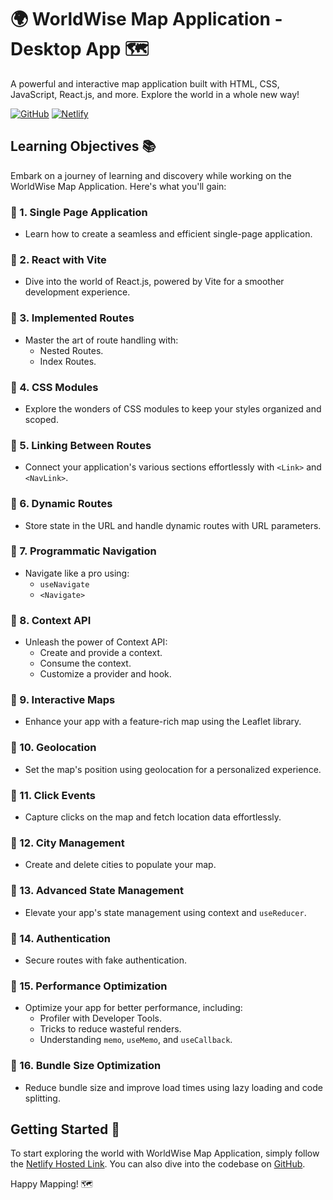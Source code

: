 # 🌍 WorldWise Map Application - Desktop App 🗺️

A powerful and interactive map application built with HTML, CSS, JavaScript, React.js, and more. Explore the world in a whole new way!

[![GitHub](https://img.shields.io/badge/GitHub-WorldWise-brightgreen?style=for-the-badge)](https://github.com/VINAYAK9669/WorldWiseWebAPP1)
[![Netlify](https://img.shields.io/badge/Netlify-Hosted-blue?style=for-the-badge)](https://worldwise-desktop-map-app.netlify.app/)

## Learning Objectives 📚

Embark on a journey of learning and discovery while working on the WorldWise Map Application. Here's what you'll gain:

### 📌 1. Single Page Application
   - Learn how to create a seamless and efficient single-page application.

### 📌 2. React with Vite
   - Dive into the world of React.js, powered by Vite for a smoother development experience.

### 📌 3. Implemented Routes
   - Master the art of route handling with:
     - Nested Routes.
     - Index Routes.

### 📌 4. CSS Modules
   - Explore the wonders of CSS modules to keep your styles organized and scoped.

### 📌 5. Linking Between Routes
   - Connect your application's various sections effortlessly with `<Link>` and `<NavLink>`.

### 📌 6. Dynamic Routes
   - Store state in the URL and handle dynamic routes with URL parameters.

### 📌 7. Programmatic Navigation
   - Navigate like a pro using:
     - `useNavigate`
     - `<Navigate>`

### 📌 8. Context API
   - Unleash the power of Context API:
     - Create and provide a context.
     - Consume the context.
     - Customize a provider and hook.

### 📌 9. Interactive Maps
   - Enhance your app with a feature-rich map using the Leaflet library.

### 📌 10. Geolocation
   - Set the map's position using geolocation for a personalized experience.

### 📌 11. Click Events
   - Capture clicks on the map and fetch location data effortlessly.

### 📌 12. City Management
   - Create and delete cities to populate your map.

### 📌 13. Advanced State Management
   - Elevate your app's state management using context and `useReducer`.

### 📌 14. Authentication
   - Secure routes with fake authentication.

### 📌 15. Performance Optimization
   - Optimize your app for better performance, including:
     - Profiler with Developer Tools.
     - Tricks to reduce wasteful renders.
     - Understanding `memo`, `useMemo`, and `useCallback`.

### 📌 16. Bundle Size Optimization
   - Reduce bundle size and improve load times using lazy loading and code splitting.

## Getting Started 🚀

To start exploring the world with WorldWise Map Application, simply follow the [Netlify Hosted Link](https://worldwise-desktop-map-app.netlify.app/). You can also dive into the codebase on [GitHub](https://github.com/VINAYAK9669/WorldWiseWebAPP1).

Happy Mapping! 🗺️
